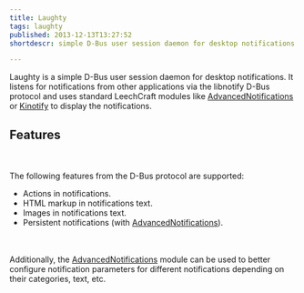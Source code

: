 ```yaml
---
title: Laughty
tags: laughty
published: 2013-12-13T13:27:52
shortdescr: simple D-Bus user session daemon for desktop notifications

---
```


Laughty is a simple D-Bus user session daemon for desktop notifications.
It listens for notifications from other applications via the libnotify
D-Bus protocol and uses standard LeechCraft modules like
[AdvancedNotifications](/plugins-advancednotifications) or
[Kinotify](/plugins-kinotify) to display the notifications.

Features
--------

\
\
The following features from the D-Bus protocol are supported:

-   Actions in notifications.
-   HTML markup in notifications text.
-   Images in notifications text.
-   Persistent notifications (with
    [AdvancedNotifications](/plugins-advancednotifications)).

\
\
Additionally, the
[AdvancedNotifications](/plugins-advancednotifications) module can be
used to better configure notification parameters for different
notifications depending on their categories, text, etc.